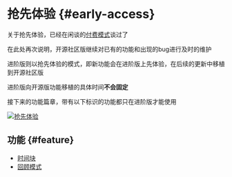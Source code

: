 # 抢先体验 {#early-access}

关于抢先体验，已经在闲谈的[付费模式](/zh/chat/payment-model)谈过了

在此处再次说明，开源社区版继续对已有的功能和出现的bug进行及时的维护

进阶版则以抢先体验的模式，即新功能会在进阶版上先体验，在后续的更新中移植到开源社区版

进阶版向开源版功能移植的具体时间**不会固定**

接下来的功能篇章，带有以下标识的功能都只在进阶版才能使用

[![抢先体验](https://img.shields.io/badge/%E6%8A%A2%E5%85%88%E4%BD%93%E9%AA%8C-%237246de)](/zh/guide/early-access)


## 功能 {#feature}

+ [时间块](./timeblock.md)
+ [回顾模式](./review.md)